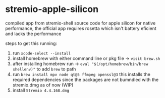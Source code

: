 # stremio-apple-silicon
compiled app from stremio-shell source code for apple silicon for native performance, the official app requires rosetta which isn't battery eficient and lacks the performance

steps to get this running:
1. run `xcode-select --install`
2. install homebrew with either command line or pkg file -> `visit brew.sh`
3. after installing homebrew run -> `eval "$(/opt/homebrew/bin/brew shellenv)"` to add `brew` to path
4. run `brew install mpv node qt@5 ffmpeg openssl@3` this installs the required dependencies since the packages are not bumndled with the stremio.dmg as of now (WIP)
5. install `Stremio 4.4.168.dmg`
